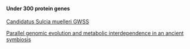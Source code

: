 
#### Under 300 protein genes

[Candidatus Sulcia muelleri GWSS](https://www.genome.jp/kegg-bin/show_organism?org=smg)

[Parallel genomic evolution and metabolic interdependence in an ancient symbiosis](https://pubmed.ncbi.nlm.nih.gov/18048332/)
